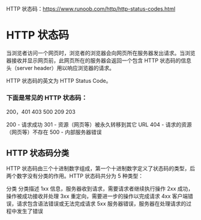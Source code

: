 HTTP 状态码：https://www.runoob.com/http/http-status-codes.html

# HTTP 状态码

当浏览者访问一个网页时，浏览者的浏览器会向网页所在服务器发出请求。当浏览器接收并显示网页前，此网页所在的服务器会返回一个包含 HTTP 状态码的信息头（server header）用以响应浏览器的请求。

HTTP 状态码的英文为 HTTP Status Code。

### 下面是常见的 HTTP 状态码：

200，401 403 500 209 203

200 - 请求成功
301 - 资源（网页等）被永久转移到其它 URL
404 - 请求的资源（网页等）不存在
500 - 内部服务器错误

## HTTP 状态码分类

HTTP 状态码由三个十进制数字组成，第一个十进制数字定义了状态码的类型，后两个数字没有分类的作用。HTTP 状态码共分为 5 种类型：

分类 分类描述
1xx 信息，服务器收到请求，需要请求者继续执行操作
2xx 成功，操作被成功接收并处理
3xx 重定向，需要进一步的操作以完成请求
4xx 客户端错误，请求包含语法错误或无法完成请求
5xx 服务器错误，服务器在处理请求的过程中发生了错误

##
